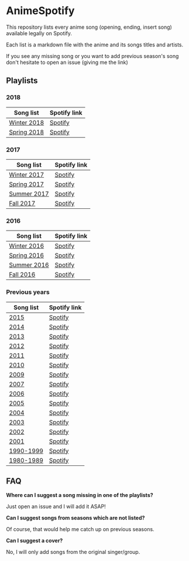 # AnimeSpotify

This repository lists every anime song (opening, ending, insert song) available legally on Spotify. 

Each list is a markdown file with the anime and its songs titles and artists.

If you see any missing song or you want to add previous season's song don't hesitate to open an issue (giving me the link)

## Playlists

### 2018
| Song list  | Spotify link |
| ---------- | ------------ |
| [Winter 2018](2018/01-winter-2018.md) | [Spotify](https://sptfy.com/1702) |
| [Spring 2018](2018/02-spring-2018.md) | [Spotify](https://sptfy.com/1703) |

### 2017
| Song list  | Spotify link |
| ---------- | ------------ |
| [Winter 2017](2017/01-winter-2017.md) | [Spotify](https://sptfy.com/1X1M) | 
| [Spring 2017](2017/02-spring-2017.md) | [Spotify](https://sptfy.com/1x0T) | 
| [Summer 2017](2017/03-summer-2017.md) | [Spotify](https://sptfy.com/1700) | 
| [Fall 2017](2017/04-fall-2017.md) | [Spotify](https://sptfy.com/1701) | 

### 2016

| Song list  | Spotify link |
| ---------- | ------------ |
| [Winter 2016](2016/01-winter-2016.md)  | [Spotify](https://open.spotify.com/user/fz230568w0ccmom2dg3zvxq1h/playlist/5BitUwdvLSUkao8ebAccer?si=-9Z_7J6gSd2umTeC4oVE1g) |
| [Spring 2016](2016/02-spring-2016.md)  | [Spotify](https://open.spotify.com/user/fz230568w0ccmom2dg3zvxq1h/playlist/0f3DlkFQ3xYT6gf1sQnMH0?si=sqly1d9xQL22BtSW0QNQfA) |
| [Summer 2016](2016/03-summer-2016.md)  | [Spotify](https://sptfy.com/1x0q) |
| [Fall 2016](2016/04-fall-2016.md) | [Spotify](https://sptfy.com/2n2F) |

### Previous years

| Song list  | Spotify link |
| ---------- | ------------ |
| [2015](2015/2015.md)  | [Spotify](https://open.spotify.com/user/fz230568w0ccmom2dg3zvxq1h/playlist/6P8tZuYo14YFOIDBEF1cgC?si=cD-kMPExRDyO4gKy3f-X9w) |
| [2014](2014/2014.md)  | [Spotify](https://sptfy.com/174O) |
| [2013](2013/2013.md)  | [Spotify](https://open.spotify.com/user/fz230568w0ccmom2dg3zvxq1h/playlist/3kA3G7inbL2qeNqw6hkfsA?si=kFIgawD6SvarVaPsiMRsuQ) |
| [2012](2012/2012.md)  | [Spotify](https://open.spotify.com/user/fz230568w0ccmom2dg3zvxq1h/playlist/5l5Cll6B2hI4TKrB7k3ujv?si=jaderfbkSjeaampWbJccFw) |
| [2011](2011/2011.md)  | [Spotify](https://open.spotify.com/user/fz230568w0ccmom2dg3zvxq1h/playlist/1Dak9MxmVd5zJVJQrlNQBS?si=aLZj5vSKQq6TJxZME9XHvQ) |
| [2010](2010/2010.md)  | [Spotify](https://open.spotify.com/user/fz230568w0ccmom2dg3zvxq1h/playlist/3lWKoqSb4yyj6xYeDoyAUn?si=PQxVvgDDTKazaWyLArcmxQ) |
| [2009](2009/2009.md)  | [Spotify](https://open.spotify.com/user/fz230568w0ccmom2dg3zvxq1h/playlist/5AKRPdH6o47d268v7KAlAO?si=NE1hKcczTmuptSpHcFbIaw) |
| [2007](2007/2007.md)  | [Spotify](https://open.spotify.com/user/fz230568w0ccmom2dg3zvxq1h/playlist/40NmtYQuqz21GlFOCBGnhR?si=ESAvRfjGTwuYCL-TreR1Cg) |
| [2006](2006/2006.md)  | [Spotify](https://sptfy.com/174N) |
| [2005](2005/2005.md)  | [Spotify](https://sptfy.com/174M) |
| [2004](2004/2004.md)  | [Spotify](https://open.spotify.com/user/fz230568w0ccmom2dg3zvxq1h/playlist/1IgTDKX3WqZFJavret9PRD?si=omQ5Csp9Sj6ZrQEAFMvIjA) |
| [2003](2003/2003.md)  | [Spotify](https://open.spotify.com/user/fz230568w0ccmom2dg3zvxq1h/playlist/4CJB7bfYw6EpeY8F5yJvPI?si=c8nXnOU8S1qy3je-qlAbVQ) |
| [2002](2002/2002.md)  | [Spotify](https://open.spotify.com/user/fz230568w0ccmom2dg3zvxq1h/playlist/6dEJ2qGx3vVfUFwfUS5kyk?si=_8G2sd80TEqGgv76NOLctA) |
| [2001](2001/2001.md)  | [Spotify](https://open.spotify.com/user/fz230568w0ccmom2dg3zvxq1h/playlist/2rv2ND7fCOjv8X6Dx6bWaQ?si=vP8E9odXQ_eF0WTf-m_2fQ) |
| [1990-1999](1990-1999/1990-1999.md) | [Spotify](https://open.spotify.com/user/fz230568w0ccmom2dg3zvxq1h/playlist/3wwteFRGNiBEDYYgKLZdQC?si=zcC-rZPsS1mIx-ndaTSW_w) |
| [1980-1989](1980-1989/1980-1989.md) | [Spotify](https://open.spotify.com/user/fz230568w0ccmom2dg3zvxq1h/playlist/6sYDCCSNTd6og2oLvefJwA?si=7tBibCtSTO6lYHvLhLHa3Q) |

## FAQ 

**Where can I suggest a song missing in one of the playlists?**

Just open an issue and I will add it ASAP!

**Can I suggest songs from seasons which are not listed?**

Of course, that would help me catch up on previous seasons.

**Can I suggest a cover?**

No, I will only add songs from the original singer/group.